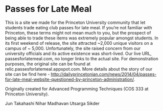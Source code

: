 Passes for Late Meal
====
This is a site we made for the Princeton University community that let students trade eating club passes for late meal. If you’re not familiar with Princeton, these terms might not mean much to you, but the prospect of being able to trade these items was extremely popular amongst students. In its first weekend of release, the site attracted ~2,000 unique visitors on a campus of ~ 5,000. Unfortunately, the site raised concern from our university officials and its active existence was short-lived. Our live URL, passesforlatemeal.com, no longer links to the actual site. For demonstration purposes, the original site can be found at relic.passesforlatemeal.appspot.com. More details about the story of our site can be find here - http://dailyprincetonian.com/news/2014/04/passes-for-late-meal-website-questioned-by-princeton-administration/.


Originally created for Advanced Programming Techniques (COS 333 at Princeton University).

Jun Takahashi
Nihar Madhavan
Utsarga Sikder
